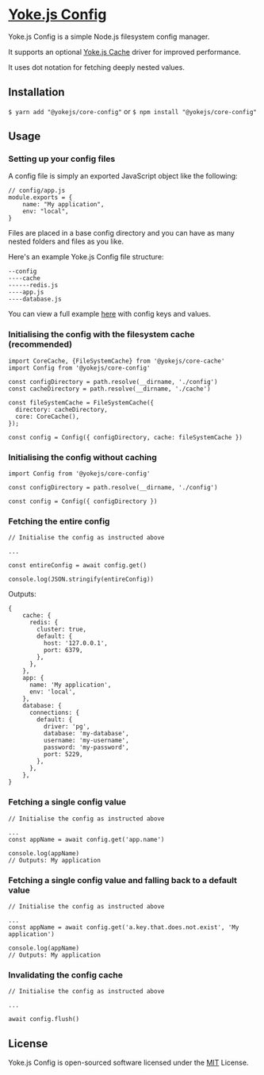 # [Yoke.js Config](https://github.com/yokejs/core-config)

Yoke.js Config is a simple Node.js filesystem config manager.

It supports an optional [Yoke.js Cache](https://github.com/yokejs/core-cache)
 driver for improved performance.

It uses dot notation for fetching deeply nested values.

## Installation

`$ yarn add "@yokejs/core-config"`
or
`$ npm install "@yokejs/core-config"`

## Usage

### Setting up your config files

A config file is simply an exported JavaScript object like the following:

```
// config/app.js
module.exports = {
    name: "My application",
    env: "local",
}
```

Files are placed in a base config directory and you can
 have as many nested folders and files as you like.

Here's an example Yoke.js Config file structure:

```
--config
----cache
------redis.js
----app.js
----database.js
```

You can view a full example [here](/example) with config keys and values.

### Initialising the config with the filesystem cache (recommended)

```
import CoreCache, {FileSystemCache} from '@yokejs/core-cache'
import Config from '@yokejs/core-config'

const configDirectory = path.resolve(__dirname, './config')
const cacheDirectory = path.resolve(__dirname, './cache')

const fileSystemCache = FileSystemCache({
  directory: cacheDirectory,
  core: CoreCache(),
});

const config = Config({ configDirectory, cache: fileSystemCache })
```

### Initialising the config without caching

```
import Config from '@yokejs/core-config'

const configDirectory = path.resolve(__dirname, './config')

const config = Config({ configDirectory })
```

### Fetching the entire config

```
// Initialise the config as instructed above

...

const entireConfig = await config.get()

console.log(JSON.stringify(entireConfig))

```

Outputs:

```
{
    cache: {
      redis: {
        cluster: true,
        default: {
          host: '127.0.0.1',
          port: 6379,
        },
      },
    },
    app: {
      name: 'My application',
      env: 'local',
    },
    database: {
      connections: {
        default: {
          driver: 'pg',
          database: 'my-database',
          username: 'my-username',
          password: 'my-password',
          port: 5229,
        },
      },
    },
}
```

### Fetching a single config value

```
// Initialise the config as instructed above

...
const appName = await config.get('app.name')

console.log(appName)
// Outputs: My application
```

### Fetching a single config value and falling back to a default value

```
// Initialise the config as instructed above

...
const appName = await config.get('a.key.that.does.not.exist', 'My application')

console.log(appName)
// Outputs: My application
```

### Invalidating the config cache

```
// Initialise the config as instructed above

...

await config.flush()
```

## License

Yoke.js Config is open-sourced software licensed under the
[MIT](https://opensource.org/licenses/MIT) License.
